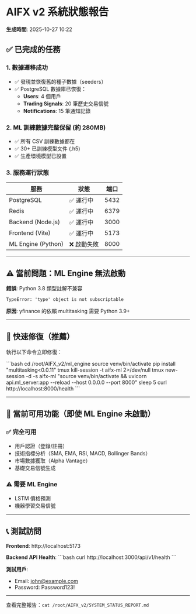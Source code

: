 # AIFX v2 系統狀態報告
**生成時間**: 2025-10-27 10:22

## ✅ 已完成的任務

### 1. 數據遷移成功
- ✅ 發現並恢復舊的種子數據（seeders）
- ✅ PostgreSQL 數據庫已恢復：
  - **Users**: 4 個用戶
  - **Trading Signals**: 20 筆歷史交易信號
  - **Notifications**: 15 筆通知記錄

### 2. ML 訓練數據完整保留 (約 280MB)
- ✅ 所有 CSV 訓練數據都在
- ✅ 30+ 已訓練模型文件 (.h5)
- ✅ 生產環境模型已設置

### 3. 服務運行狀態

| 服務 | 狀態 | 端口 |
|------|------|------|
| PostgreSQL | ✅ 運行中 | 5432 |
| Redis | ✅ 運行中 | 6379 |
| Backend (Node.js) | ✅ 運行中 | 3000 |
| Frontend (Vite) | ✅ 運行中 | 5173 |
| ML Engine (Python) | ❌ 啟動失敗 | 8000 |

---

## ⚠️ 當前問題：ML Engine 無法啟動

**錯誤**: Python 3.8 類型註解不兼容
```
TypeError: 'type' object is not subscriptable
```

**原因**: yfinance 的依賴 multitasking 需要 Python 3.9+

---

## 🔧 快速修復（推薦）

執行以下命令立即修復：

\`\`\`bash
cd /root/AIFX_v2/ml_engine
source venv/bin/activate
pip install "multitasking<0.0.11"
tmux kill-session -t aifx-ml 2>/dev/null
tmux new-session -d -s aifx-ml "source venv/bin/activate && uvicorn api.ml_server:app --reload --host 0.0.0.0 --port 8000"
sleep 5
curl http://localhost:8000/health
\`\`\`

---

## 📝 當前可用功能（即使 ML Engine 未啟動）

### ✅ 完全可用
- 用戶認證（登錄/註冊）
- 技術指標分析（SMA, EMA, RSI, MACD, Bollinger Bands）
- 市場數據獲取（Alpha Vantage）
- 基礎交易信號生成

### ⚠️ 需要 ML Engine
- LSTM 價格預測
- 機器學習交易信號

---

## 📞 測試訪問

**Frontend**: http://localhost:5173

**Backend API Health**:
\`\`\`bash
curl http://localhost:3000/api/v1/health
\`\`\`

**測試用戶**:
- Email: john@example.com
- Password: Password123!

---

查看完整報告：`cat /root/AIFX_v2/SYSTEM_STATUS_REPORT.md`
